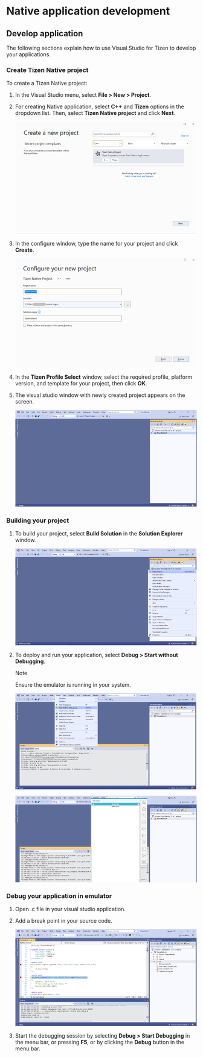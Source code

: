 # Native application development


## Develop application

The following sections explain how to use Visual Studio for Tizen to develop your applications.


### Create Tizen Native project

To create a Tizen Native project:

1. In the Visual Studio menu, select **File &gt; New &gt; Project**.

2. For creating Native application, select **C++** and **Tizen** options in the dropdown list. Then, select **Tizen Native project** and click **Next**.

   ![Create Tizen project](media/native_create_project.png)

3. In the configure window, type the name for your project and click **Create**.

   ![Configure project](media/native_configure_project.png)

4. In the **Tizen Profile Select** window, select the required profile, platform version, and template for your project, then click **OK**.

5. The visual studio window with newly created project appears on the screen.

   ![Visual Studio screen](media/native_vs_screen.png)


### Building your project

1. To build your project, select **Build Solution** in the **Solution Explorer** window.

   ![Build project](media/native_build_project.png)

2. To deploy and run your application, select **Debug &gt; Start without Debugging**.

   > [!NOTE]
   > Ensure the emulator is running in your system.

   ![Run application](media/native_run_application1.png)

   ![Application](media/native_run_application2.png)


### Debug your application in emulator

1. Open .c file in your visual studio application.

2. Add a break point in your source code.

   ![Add break point](media/native_debug_application.png)

3. Start the debugging session by selecting **Debug &gt; Start Debugging** in the menu bar, or pressing **F5**, or by clicking the **Debug** button in the menu bar.
    